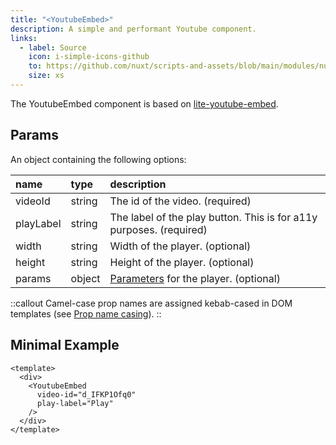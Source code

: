 ```yaml
---
title: "<YoutubeEmbed>"
description: A simple and performant Youtube component.
links:
  - label: Source
    icon: i-simple-icons-github
    to: https://github.com/nuxt/scripts-and-assets/blob/main/modules/nuxt-third-party-capital/src/runtime/components/YoutubeEmbed.ts
    size: xs
---
```


The YoutubeEmbed component is based on [lite-youtube-embed](https://github.com/paulirish/lite-youtube-embed).

## Params

An object containing the following options:

| name | type | description                       |
|:-----|:-------|:--------------------------------|
| videoId | string | The id of the video. (required)|
| playLabel | string | The label of the play button. This is for a11y purposes. (required)|
| width | string | Width of the player. (optional)|
| height | string | Height of the player. (optional)|
| params | object | [Parameters](https://developers.google.com/youtube/player_parameters#Parameters) for the player. (optional)|

::callout
Camel-case prop names are assigned kebab-cased in DOM templates (see [Prop name casing](https://vuejs.org/style-guide/rules-strongly-recommended.html#prop-name-casing)).
::

## Minimal Example

```vue
<template>
  <div>
    <YoutubeEmbed
      video-id="d_IFKP1Ofq0"
      play-label="Play"
    />
  </div>
</template>
```
